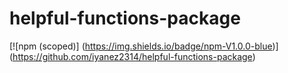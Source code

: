 # helpful-functions-package

[![npm (scoped)]
(https://img.shields.io/badge/npm-V1.0.0-blue)]
(https://github.com/iyanez2314/helpful-functions-package)
